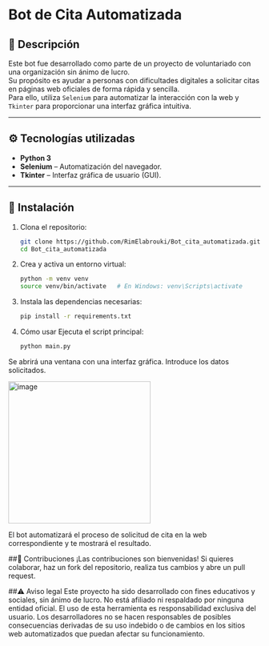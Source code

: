 # Bot de Cita Automatizada

## 🤖 Descripción

Este bot fue desarrollado como parte de un proyecto de voluntariado con una organización sin ánimo de lucro.  
Su propósito es ayudar a personas con dificultades digitales a solicitar citas en páginas web oficiales de forma rápida y sencilla.  
Para ello, utiliza `Selenium` para automatizar la interacción con la web y `Tkinter` para proporcionar una interfaz gráfica intuitiva.

---

## ⚙️ Tecnologías utilizadas

- **Python 3**
- **Selenium** – Automatización del navegador.
- **Tkinter** – Interfaz gráfica de usuario (GUI).

---

## 🚀 Instalación

1. Clona el repositorio:
   ```bash
   git clone https://github.com/RimElabrouki/Bot_cita_automatizada.git
   cd Bot_cita_automatizada
   ```

2. Crea y activa un entorno virtual:
   ```bash
   python -m venv venv
   source venv/bin/activate   # En Windows: venv\Scripts\activate
3. Instala las dependencias necesarias:
   ```bash
   pip install -r requirements.txt

4. Cómo usar
Ejecuta el script principal:

   ```bash
   python main.py

Se abrirá una ventana con una interfaz gráfica. Introduce los datos solicitados.

<img width="284" alt="image" src="https://github.com/user-attachments/assets/9be07955-5fa5-4a32-ae90-529e542589b9" />

El bot automatizará el proceso de solicitud de cita en la web correspondiente y te mostrará el resultado.

##🤝 Contribuciones
¡Las contribuciones son bienvenidas!
Si quieres colaborar, haz un fork del repositorio, realiza tus cambios y abre un pull request.

##⚠️ Aviso legal
Este proyecto ha sido desarrollado con fines educativos y sociales, sin ánimo de lucro.
No está afiliado ni respaldado por ninguna entidad oficial.
El uso de esta herramienta es responsabilidad exclusiva del usuario.
Los desarrolladores no se hacen responsables de posibles consecuencias derivadas de su uso indebido o de cambios en los sitios web automatizados que puedan afectar su funcionamiento.
